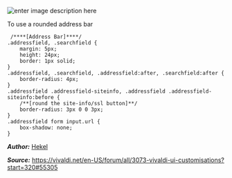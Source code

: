 ![enter image description here](https://vivaldi.net/media/kunena/attachments/72659/rounded-addy.png)

To use a rounded address bar

   

     /****[Address Bar]****/
    .addressfield, .searchfield {
    	margin: 5px;
    	height: 24px;
    	border: 1px solid;
    }
    .addressfield, .searchfield, .addressfield:after, .searchfield:after {
    	border-radius: 4px;
    }
    .addressfield .addressfield-siteinfo, .addressfield .addressfield-siteinfo:before {
    	/**[round the site-info/ssl button]**/
    	border-radius: 3px 0 0 3px;
    }
    .addressfield form input.url {
    	box-shadow: none;
    }

***Author:*** [Hekel](https://vivaldi.net/en-US/easysocial-dashboard/profile/72659)

***Source:*** https://vivaldi.net/en-US/forum/all/3073-vivaldi-ui-customisations?start=320#55305
